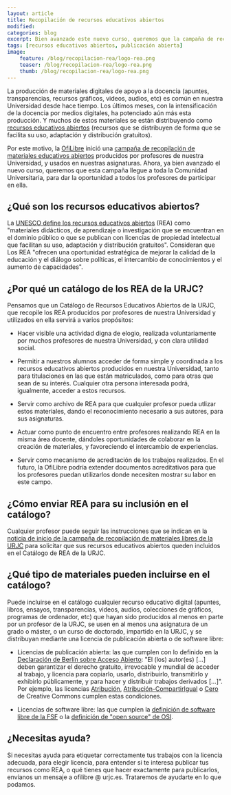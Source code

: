 ```yaml
---
layout: article
title: Recopilación de recursos educativos abiertos
modified:
categories: blog
excerpt: Bien avanzado este nuevo curso, queremos que la campaña de recopilación de recursos educativos abiertos producidos por profesores de la URJC llegue a toda la Comunidad Universitaria, y así dar a todos los profesores la oportunidad de participar en ella. 
tags: [recursos educativos abiertos, publicación abierta]
image:
    feature: /blog/recopilacion-rea/logo-rea.png
    teaser: /blog/recopilacion-rea/logo-rea.png
    thumb: /blog/recopilacion-rea/logo-rea.png
---
```


La producción de materiales digitales de apoyo a la docencia (apuntes, transparencias, recursos gráficos, videos, audios, etc) es común en nuestra Universidad desde hace tiempo. Los últimos meses, con la intensificación de la docencia por medios digitales, ha potenciado aún más esta producción. Y muchos de estos materiales se están distribuyendo como [recursos educativos abiertos](https://es.unesco.org/themes/tic-educacion/rea) (recursos que se distribuyen de forma que se facilita su uso, adaptación y distribución gratuitos).

Por este motivo, la [OfiLibre](https://urjc.es/ofilibre) inició una [campaña de recopilación de materiales educativos abiertos](/blog/catalogo-materiales-libres/) producidos por profesores de nuestra Universidad, y usados en nuestras asignaturas. Ahora, ya bien avanzado el nuevo curso, queremos que esta campaña llegue a toda la Comunidad Universitaria, para dar la oportunidad a todos los profesores de participar en ella.

## ¿Qué son los recursos educativos abiertos?

La [UNESCO define los recursos educativos abiertos](https://es.unesco.org/themes/tic-educacion/rea) (REA) como "materiales didácticos, de aprendizaje o investigación que se encuentran en el dominio público o que se publican con licencias de propiedad intelectual que facilitan su uso, adaptación y distribución gratuitos". Consideran que Los REA "ofrecen una oportunidad estratégica de mejorar la calidad de la educación y el diálogo sobre políticas, el intercambio de conocimientos y el aumento de capacidades".

## ¿Por qué un catálogo de los REA de la URJC?

Pensamos que un Catálogo de Recursos Educativos Abiertos de la URJC, que recopile los REA producidos por profesores de nuestra Universidad y utilizados en ella servirá a varios propósitos:

* Hacer visible una actividad digna de elogio, realizada voluntariamente por muchos profesores de nuestra Universidad, y con clara utilidad social.

* Permitir a nuestros alumnos acceder de forma simple y coordinada a los recursos educativos abiertos producidos en nuestra Universidad, tanto para titulaciones en las que están matriculados, como para otras que sean de su interés. Cualquier otra persona interesada podrá, igualmente, acceder a estos recursos.

* Servir como archivo de REA para que cualquier profesor pueda utlizar estos materiales, dando el reconocimiento necesario a sus autores, para sus asignaturas.

* Actuar como punto de encuentro entre profesores realizando REA en la misma área docente, dándoles oportunidades de colaborar en la creación de materiales, y favoreciendo el intercambio de experiencias.

* Servir como mecanismo de acreditación de los trabajos realizados. En el futuro, la OfiLibre podría extender documentos acreditativos para que los profesores puedan utilizarlos donde necesiten mostrar su labor en este campo.

## ¿Cómo enviar REA para su inclusión en el catálogo?

Cualquier profesor puede seguir las instrucciones que se indican en la [noticia de inicio de la campaña de recopilación de materiales libres de la URJC](/blog/catalogo-materiales-libres/) para solicitar que sus recursos educativos abiertos queden incluidos en el Catálogo de REA de la URJC.

## ¿Qué tipo de materiales pueden incluirse en el catálogo?

Puede incluirse en el catálogo cualquier recurso educativo digital (apuntes, libros, ensayos, transparencias, videos, audios, colecciones de gráficos, programas de ordenador, etc) que hayan sido producidos al menos en parte por un profesor de la URJC, se usen en al menos una asignatura de un grado o máster, o un curso de doctorado, impartido en la URJC, y se distribuyan mediante una licencia de publicación abierta o de software libre:

* Licencias de publicación abierta: las que cumplen con lo definido en la [Declaración de Berlín sobre Acceso Abierto](https://openaccess.mpg.de/Berlin-Declaration): "El (los) autor(es) \[...\] deben garantizar el derecho gratuito, irrevocable y mundial de acceder al trabajo, y licencia para copiarlo, usarlo, distribuirlo, transmitirlo y exhibirlo públicamente, y para hacer y distribuir trabajos derivados \[…\]". Por ejemplo, las licencias [Atribución](https://creativecommons.org/licenses/by/4.0/deed.es), [Atribución-CompartirIgual](https://creativecommons.org/licenses/by-sa/4.0/deed.es) o [Cero](https://creativecommons.org/publicdomain/zero/1.0/) de Creative Commons cumplen estas condiciones.

* Licencias de software libre: las que cumplen la [definición de software libre de la FSF](https://www.gnu.org/philosophy/free-sw.html) o la [definición de "open source" de OSI](https://opensource.org/osd).

## ¿Necesitas ayuda?

Si necesitas ayuda para etiquetar correctamente tus trabajos con la licencia adecuada, para elegir licencia, para entender si te interesa publicar tus recursos como REA, o qué tienes que hacer exactamente para publicarlos, envíanos un mensaje a ofilibre @ urjc.es. Trataremos de ayudarte en lo que podamos.
